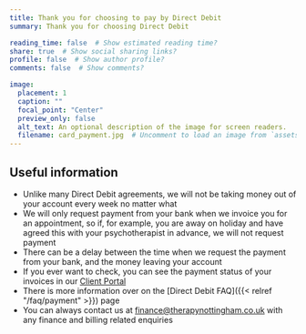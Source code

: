 ```yaml
---
title: Thank you for choosing to pay by Direct Debit
summary: Thank you for choosing Direct Debit

reading_time: false  # Show estimated reading time?
share: true  # Show social sharing links?
profile: false  # Show author profile?
comments: false  # Show comments?

image:
  placement: 1
  caption: ""
  focal_point: "Center"
  preview_only: false
  alt_text: An optional description of the image for screen readers.
  filename: card_payment.jpg  # Uncomment to load an image from `assets/media/` instead.
---
```


## Useful information

- Unlike many Direct Debit agreements, we will not be taking money out of your account every week no matter what
- We will only request payment from your bank when we invoice you for an appointment, so if, for example, you are away on holiday and have agreed this with your psychotherapist in advance, we will not request payment
- There can be a delay between the time when we request the payment from your bank, and the money leaving your account
- If you ever want to check, you can see the payment status of your invoices in our [Client Portal](https://clientportal.uk.powerdiary.com/clientportal/therapynottingham)
- There is more information over on the [Direct Debit FAQ]({{< relref "/faq/payment" >}}) page
- You can always contact us at [finance@therapynottingham.co.uk](mailto:finance@therapynottingham.co.uk) with any finance and billing related enquiries
